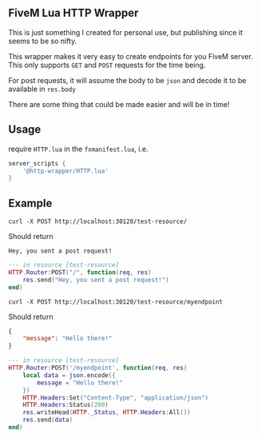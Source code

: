 FiveM Lua HTTP Wrapper
---------------------

This is just something I created for personal use, but publishing since it seems to be so nifty.

This wrapper makes it very easy to create endpoints for you FiveM server. This only supports `GET` and `POST` requests for the time being.

For post requests, it will assume the body to be `json` and decode it to be available in `res.body`

There are some thing that could be made easier and will be in time!



## Usage
require `HTTP.lua` in the `fxmanifest.lua`, i.e.

```lua
server_scripts {
    '@http-wrapper/HTTP.lua'
}
```


## Example

```shell
curl -X POST http://localhost:30120/test-resource/
```

Should return

```
Hey, you sent a post request!
```
```lua
--- in resource [test-resource]
HTTP.Router:POST("/", function(req, res)
    res.send("Hey, you sent a post request!")
end)
```

```shell
curl -X POST http://localhost:30120/test-resource/myendpoint
```

Should return

```json
{
    "message": "Hello there!"
}
```

```lua
--- in resource [test-resource]
HTTP.Router:POST('/myendpoint', function(req, res)
    local data = json.encode({
        message = "Hello there!"
    })
    HTTP.Headers:Set("Content-Type", "application/json")
    HTTP.Headers:Status(200)
    res.writeHead(HTTP._Status, HTTP.Headers:All())
    res.send(data)
end)